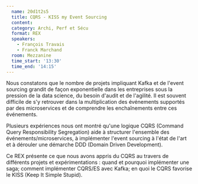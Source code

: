 ```yaml
---
  name: 20d1t2s5
  title: CQRS - KISS my Event Sourcing
  content:
  category: Archi, Perf et Sécu
  format: REX
  speakers: 
    - François Travais
    - Franck Marchand
  room: Mezzanine
  time_start: '13:30'
  time_end: '14:15'
---
```

Nous constatons que le nombre de projets impliquant Kafka et de l'event sourcing grandit de façon exponentielle dans les entreprises sous la pression de la data science, du besoin d'audit et de l'agilité. Il est souvent difficile de s'y retrouver dans la multiplication des événements supportés par des microservices et de comprendre les enchaînements entre ces événements.

Plusieurs expériences nous ont montré qu'une logique CQRS (Command Query Responsibility Segregation) aide à structurer l'ensemble des événements/microservices, à implémenter l'event sourcing à l'état de l'art et à dérouler une démarche DDD (Domain Driven Development).

Ce REX présente ce que nous avons appris du CQRS au travers de différents projets et expérimentations : quand et pourquoi implémenter une saga; comment implémenter CQRS/ES avec Kafka; en quoi le CQRS favorise le KISS (Keep It Simple Stupid).

